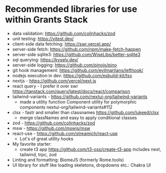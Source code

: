 # Recommended libraries for use within Grants Stack

- data validation: https://github.com/colinhacks/zod
- unit testing: https://vitest.dev/
- client-side data fetching: https://swr.vercel.app/
- server-side fetch: https://github.com/npm/make-fetch-happen
- server-side sqlite3: https://github.com/WiseLibs/better-sqlite3
- sql querying: https://kysely.dev/
- server-side logging: https://github.com/pinojs/pino
- git hook management: https://github.com/evilmartians/lefthook/
- nodejs execution in dev: https://github.com/esbuild-kit/tsx
- nextjs - https://github.com/vercel/next.js
- react query - I prefer it over swr https://tanstack.com/query/latest/docs/react/comparison
- tailwind-variants - https://github.com/nextui-org/tailwind-variants
    - made a utility function Component utility for polymorphic components nextui-org/tailwind-variants#112
- clsx - fastr and smaller than classnames https://github.com/lukeed/clsx
    - merge classNames and easy to apply conditional classes
- zod - https://github.com/colinhacks/zod
- msw - https://github.com/mswjs/msw
- react-use - https://github.com/streamich/react-use
    - Lot's of great utility hooks
- My favorite starter:
    - create t3 app https://github.com/t3-oss/create-t3-app includes next, tailwind, trpc, zod
- Linting and formatting: BiomeJS (formerly Rome.tools)
- UI library for stuff like loading skeletons, dropdowns etc.: Chakra UI
